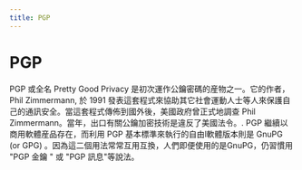 ```yaml
---
title: PGP
---
```

# PGP

PGP 或全名 Pretty Good Privacy 是初次運作公鑰密碼的産物之一。它的作者，Phil Zimmermann, 於 1991 發表這套程式來協助其它社會運動人士等人來保護自己的通訊安全。當這套程式傳佈到國外後，美國政府曾正式地調查 Phil Zimmermann。當年，出口有關公鑰加密技術是違反了美國法令。. PGP 繼續以商用軟體産品存在，而利用 PGP 基本標準來執行的自由l軟體版本則是 GnuPG (or GPG) 。因為這二個用法常常互用互換，人們即便使用的是GnuPG，仍習慣用 "PGP 金鑰 " 或 "PGP 訊息"等說法。